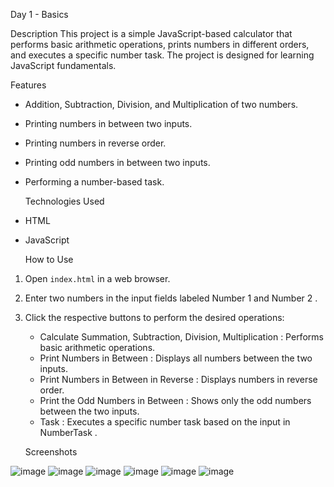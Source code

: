   Day 1 - Basics

   Description
This project is a simple JavaScript-based calculator that performs basic arithmetic operations, prints numbers in different orders, and executes a specific number task. The project is designed for learning JavaScript fundamentals.

   Features
- Addition, Subtraction, Division, and Multiplication of two numbers.
- Printing numbers in between two inputs.
- Printing numbers in reverse order.
- Printing odd numbers in between two inputs.
- Performing a number-based task.

   Technologies Used
- HTML
- JavaScript

   How to Use
1. Open `index.html` in a web browser.
2. Enter two numbers in the input fields labeled   Number 1   and   Number 2  .
3. Click the respective buttons to perform the desired operations:
   -   Calculate Summation, Subtraction, Division, Multiplication  : Performs basic arithmetic operations.
   -   Print Numbers in Between  : Displays all numbers between the two inputs.
   -   Print Numbers in Between in Reverse  : Displays numbers in reverse order.
   -   Print the Odd Numbers in Between  : Shows only the odd numbers between the two inputs.
   -   Task  : Executes a specific number task based on the input in   NumberTask  .

   Screenshots

![image](https://github.com/user-attachments/assets/aea4db80-3670-4d52-930c-1dcfd59a90a8)
![image](https://github.com/user-attachments/assets/cff25de7-b9a9-49c1-8f74-36bc064885c7)
![image](https://github.com/user-attachments/assets/56233009-bb5a-4fe6-b45e-f636f9067529)
![image](https://github.com/user-attachments/assets/af4464fe-7c74-4cbf-b4ed-7c812898f4da)
![image](https://github.com/user-attachments/assets/2e3d181c-1845-4b4c-91a2-f74774b289fe)
![image](https://github.com/user-attachments/assets/d1628e3b-cad7-42f2-b05a-e121a2411a75)







